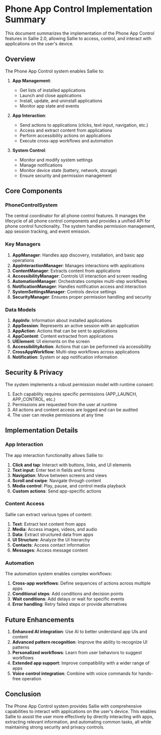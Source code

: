 # Phone App Control Implementation Summary

This document summarizes the implementation of the Phone App Control features in Sallie 2.0, allowing Sallie to access, control, and interact with applications on the user's device.

## Overview

The Phone App Control system enables Sallie to:

1. **App Management**:
   - Get lists of installed applications
   - Launch and close applications
   - Install, update, and uninstall applications
   - Monitor app state and events

2. **App Interaction**:
   - Send actions to applications (clicks, text input, navigation, etc.)
   - Access and extract content from applications
   - Perform accessibility actions on applications
   - Execute cross-app workflows and automation

3. **System Control**:
   - Monitor and modify system settings
   - Manage notifications
   - Monitor device state (battery, network, storage)
   - Ensure security and permission management

## Core Components

### PhoneControlSystem

The central coordinator for all phone control features. It manages the lifecycle of all phone control components and provides a unified API for phone control functionality. The system handles permission management, app session tracking, and event emission.

### Key Managers

1. **AppManager**: Handles app discovery, installation, and basic app operations
2. **AppInteractionManager**: Manages interactions with applications
3. **ContentManager**: Extracts content from applications
4. **AccessibilityManager**: Controls UI interaction and screen reading
5. **AutomationManager**: Orchestrates complex multi-step workflows
6. **NotificationManager**: Handles notification access and interaction
7. **SystemSettingsManager**: Controls device settings
8. **SecurityManager**: Ensures proper permission handling and security

### Data Models

1. **AppInfo**: Information about installed applications
2. **AppSession**: Represents an active session with an application
3. **AppAction**: Actions that can be sent to applications
4. **AppContent**: Content extracted from applications
5. **UIElement**: UI elements on the screen
6. **AccessibilityAction**: Actions that can be performed via accessibility
7. **CrossAppWorkflow**: Multi-step workflows across applications
8. **Notification**: System or app notification information

## Security & Privacy

The system implements a robust permission model with runtime consent:

1. Each capability requires specific permissions (APP_LAUNCH, APP_CONTROL, etc.)
2. Permissions are requested from the user at runtime
3. All actions and content access are logged and can be audited
4. The user can revoke permissions at any time

## Implementation Details

### App Interaction

The app interaction functionality allows Sallie to:

1. **Click and tap**: Interact with buttons, links, and UI elements
2. **Text input**: Enter text in fields and forms
3. **Navigation**: Move between screens and views
4. **Scroll and swipe**: Navigate through content
5. **Media control**: Play, pause, and control media playback
6. **Custom actions**: Send app-specific actions

### Content Access

Sallie can extract various types of content:

1. **Text**: Extract text content from apps
2. **Media**: Access images, videos, and audio
3. **Data**: Extract structured data from apps
4. **UI Structure**: Analyze the UI hierarchy
5. **Contacts**: Access contact information
6. **Messages**: Access message content

### Automation

The automation system enables complex workflows:

1. **Cross-app workflows**: Define sequences of actions across multiple apps
2. **Conditional steps**: Add conditions and decision points
3. **Wait conditions**: Add delays or wait for specific events
4. **Error handling**: Retry failed steps or provide alternatives

## Future Enhancements

1. **Enhanced AI integration**: Use AI to better understand app UIs and content
2. **Advanced pattern recognition**: Improve the ability to recognize UI patterns
3. **Personalized workflows**: Learn from user behaviors to suggest workflows
4. **Extended app support**: Improve compatibility with a wider range of apps
5. **Voice control integration**: Combine with voice commands for hands-free operation

## Conclusion

The Phone App Control system provides Sallie with comprehensive capabilities to interact with applications on the user's device. This enables Sallie to assist the user more effectively by directly interacting with apps, extracting relevant information, and automating common tasks, all while maintaining strong security and privacy controls.
